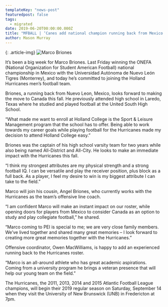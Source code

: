```yaml
---
templateKey: "news-post"
featuredpost: false
tags:
  - migrated
date: 2019-06-20T00:00:00.000Z
title: "MFBALL | ‘Canes add national champion running back from Mexico to roster"
author: Mason Murray
---
```


{: .article-img}
![Marco Briones](/img/posts/2019-05-18.png)

It’s been a big week for Marco Briones. Last Friday winning the ONEFA (National Organization for Student American Football) national championship in Mexico with the Universidad Autónoma de Nuevo León Tigres (Monterrey), and today he’s committed to joining the Holland Hurricanes men’s football team.

Briones, a running back from Nuevo Leon, Mexico, looks forward to making the move to Canada this fall.  He previously attended high school in Laredo, Texas where he studied and played football at the United South High School.

“What made me want to enroll at Holland College is the Sport & Leisure Management program that the school has to offer.  Being able to work towards my career goals while playing football for the Hurricanes made my decision to attend Holland College easy.”

Briones was the captain of his high school varsity team for two years while also being named All-District and All-City.  He looks to make an immediate impact with the Hurricanes this fall.

“I think my strongest attributes are my physical strength and a strong football IQ. I can be versatile and play the receiver position, plus block as a full back.  As a player, I feel my desire to win is my biggest attribute I can take to the field.”

Marco will join his cousin, Angel Briones, who currently works with the Hurricanes as the team’s offensive line coach.

“I am confident Marco will make an instant impact on our roster, while opening doors for players from Mexico to consider Canada as an option to study and play collegiate football,” he shared.

“Marco coming to PEI is special to me; we are very close family members.  We’ve lived together and shared many great memories – I look forward to creating more great memories together with the Hurricanes.”

Offensive coordinator, Owen MacWilliams, is happy to add an experienced running back to the Hurricanes roster.

“Marco is an all-around athlete who has great academic aspirations.  Coming from a university program he brings a veteran presence that will help our young team on the field.”

The Hurricanes, the 2011, 2013, 2014 and 2015 Atlantic Football League champions, will begin their 2019 regular season on Saturday, September 14 when they visit the University of New Brunswick (UNB) in Fredericton at 7pm.
